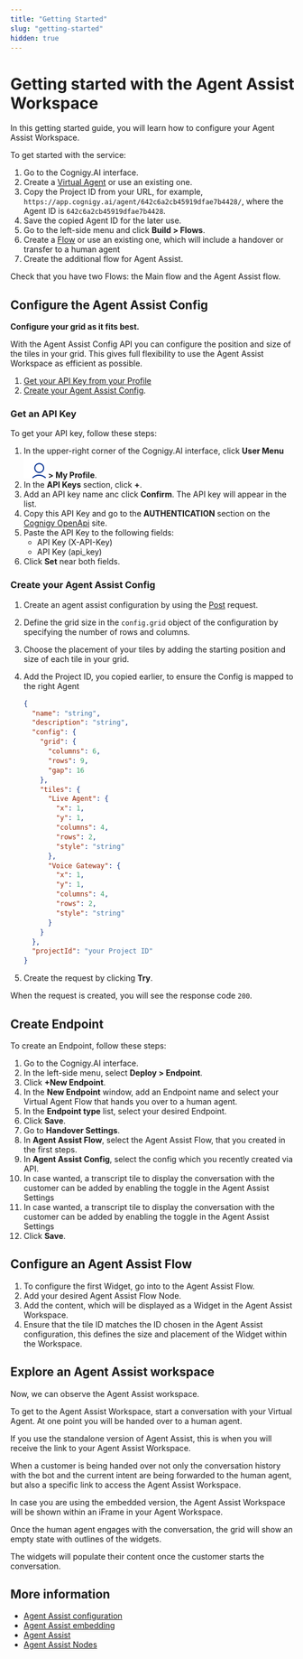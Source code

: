 ```yaml
---
title: "Getting Started"
slug: "getting-started"
hidden: true
---
```


# Getting started with the Agent Assist Workspace

In this getting started guide, you will learn how to configure your Agent Assist Workspace.

To get started with the service:

1. Go to the Cognigy.AI interface.
2. Create a [Virtual Agent](../ai/resources/agents/agents.md) or use an existing one.
3. Copy the Project ID from your URL, for example, `https://app.cognigy.ai/agent/642c6a2cb45919dfae7b4428/`, where the Agent ID is `642c6a2cb45919dfae7b4428`.
4. Save the copied Agent ID for the later use.
5. Go to the left-side menu and click **Build > Flows**.
6. Create a [Flow](../ai/resources/build/flows.md) or use an existing one, which will include a handover or transfer to a human agent 
7. Create the additional flow for Agent Assist.

Check that you have two Flows: the Main flow and the Agent Assist flow.

## Configure the Agent Assist Config

**Configure your grid as it fits best.​**

With the Agent Assist Config  API you can configure the  position and size of the tiles in  your grid. This gives full  flexibility to use the Agent  Assist Workspace as efficient  as possible.​

1. [Get your API Key from your Profile](#get-api-key)
2. [Create your Agent Assist Config](#create-a-request).

### Get an API Key

To get your API key, follow these steps:

1. In the upper-right corner of the Cognigy.AI interface, click **User Menu ![user-menu](../assets/icons/user-menu.svg) > My Profile**.
2. In the **API Keys** section, click **+**.
3. Add an API key name anc click **Confirm**. The API key will appear in the list.
4. Copy this API Key and go to the **AUTHENTICATION** section on the [Cognigy OpenApi](https://api-trial.cognigy.ai/openapi) site.
5. Paste the API Key to the following fields:
    - API Key (X-API-Key)
    - API Key (api_key)
6. Click **Set** near both fields. 

### Create your Agent Assist Config

1. Create an agent assist configuration by using the [Post](https://api-trial.cognigy.ai/openapi#post-/v2.0/agentassistconfigs) request. 
2. Define the grid size in the `config.grid` object of the configuration by specifying the number of rows and columns. 
3. Choose the placement of your tiles by adding the starting position and size of each tile in your grid.
4. Add the Project ID, you copied earlier, to ensure the Config is mapped to the right Agent

    ```json
    {
      "name": "string",
      "description": "string",
      "config": {
        "grid": {
          "columns": 6,
          "rows": 9,
          "gap": 16
        },
        "tiles": {
          "Live Agent": {
            "x": 1,
            "y": 1,
            "columns": 4,
            "rows": 2,
            "style": "string"
          },
          "Voice Gateway": {
            "x": 1,
            "y": 1,
            "columns": 4,
            "rows": 2,
            "style": "string"
          }
        }
      },
      "projectId": "your Project ID"
    }
    ```
4. Create the request by clicking **Try**.

When the request is created, you will see the response code `200`.

## Create Endpoint

To create an Endpoint, follow these steps:

1. Go to the Cognigy.AI interface.
2. In the left-side menu, select **Deploy > Endpoint**.
3. Click **+New Endpoint**. 
4. In the **New Endpoint** window, add an Endpoint name and select your Virtual Agent Flow that hands you over to a human agent. 
5. In the **Endpoint type** list, select your desired Endpoint. 
6. Click **Save**. 
7. Go to **Handover Settings**. 
8. In **Agent Assist Flow**, select the Agent Assist Flow, that you created in the first steps. 
9. In **Agent Assist Config**, select the config which you recently created via API. 
10. In case wanted, a transcript tile to display the conversation with the customer can be added by enabling the toggle in the Agent Assist Settings
10. In case wanted, a transcript tile to display the conversation with the customer can be added by enabling the toggle in the Agent Assist Settings
10. Click **Save**.

## Configure an Agent Assist Flow

1. To configure the first Widget, go into to the Agent Assist Flow.
1. Add your desired Agent Assist Flow Node. 
2. Add the content, which will be displayed as a Widget in the Agent Assist Workspace.
3. Ensure that the tile ID matches the ID chosen in the Agent Assist configuration, this defines the size and placement of the Widget within the Workspace.

## Explore an Agent Assist workspace

Now, we can observe the Agent Assist workspace.

To get to the Agent Assist Workspace, start a conversation with your Virtual Agent. At one point you will be handed over to a human agent. 

If you use the standalone version of Agent Assist, this is when you will receive the link to your Agent  Assist Workspace.​

When a customer is being  handed over not only the  conversation history with the  bot and the current intent are  being forwarded to the human  agent, but also a specific link  to access the Agent Assist  Workspace.​

In case you are using the embedded version, the Agent Assist Workspace will be shown within an iFrame in your Agent Workspace.

Once the human agent engages with the conversation, the grid will show an empty state with outlines of the widgets. 

The widgets will populate their content once the customer starts the conversation.



## More information

- [Agent Assist configuration](configuration.md)
- [Agent Assist embedding](embedding.md)
- [Agent Assist](overview.md)
- [Agent Assist Nodes](../ai/flow-nodes/agent-assist/overview.md)


